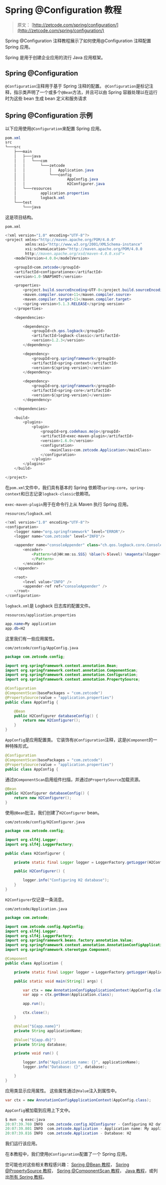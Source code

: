 # Spring @Configuration 教程

> 原文： [http://zetcode.com/spring/configuration/](http://zetcode.com/spring/configuration/)

Spring @Configuration 注释教程展示了如何使用@Configuration 注释配置 Spring 应用。

Spring 是用于创建企业应用的流行 Java 应用框架。

## Spring @Configuration

`@Configuration`注释用于基于 Spring 注释的配置。 `@Configuration`是标记注释，指示类声明了一个或多个`@Bean`方法，并且可以由 Spring 容器处理以在运行时为这些 bean 生成 bean 定义和服务请求

## Spring @Configuration 示例

以下应用使用`@Configuration`来配置 Spring 应用。

```java
pom.xml
src
└───src
    ├───main
    │   ├───java
    │   │   └───com
    │   │       └───zetcode
    │   │           │   Application.java
    │   │           └───config
    │   │                   AppConfig.java
    │   │                   H2Configurer.java
    │   └───resources
    │           application.properties
    │           logback.xml
    └───test
        └───java

```

这是项目结构。

`pom.xml`

```java
<?xml version="1.0" encoding="UTF-8"?>
<project xmlns="http://maven.apache.org/POM/4.0.0"
         xmlns:xsi="http://www.w3.org/2001/XMLSchema-instance"
         xsi:schemaLocation="http://maven.apache.org/POM/4.0.0 
         http://maven.apache.org/xsd/maven-4.0.0.xsd">
    <modelVersion>4.0.0</modelVersion>

    <groupId>com.zetcode</groupId>
    <artifactId>configurationex</artifactId>
    <version>1.0-SNAPSHOT</version>

    <properties>
        <project.build.sourceEncoding>UTF-8</project.build.sourceEncoding>
        <maven.compiler.source>11</maven.compiler.source>
        <maven.compiler.target>11</maven.compiler.target>
        <spring-version>5.1.3.RELEASE</spring-version>
    </properties>

    <dependencies>

        <dependency>
            <groupId>ch.qos.logback</groupId>
            <artifactId>logback-classic</artifactId>
            <version>1.2.3</version>
        </dependency>

        <dependency>
            <groupId>org.springframework</groupId>
            <artifactId>spring-context</artifactId>
            <version>${spring-version}</version>
        </dependency>

        <dependency>
            <groupId>org.springframework</groupId>
            <artifactId>spring-core</artifactId>
            <version>${spring-version}</version>
        </dependency>

    </dependencies>

    <build>
        <plugins>
            <plugin>
                <groupId>org.codehaus.mojo</groupId>
                <artifactId>exec-maven-plugin</artifactId>
                <version>1.6.0</version>
                <configuration>
                    <mainClass>com.zetcode.Application</mainClass>
                </configuration>
            </plugin>
        </plugins>
    </build>

</project>

```

在`pom.xml`文件中，我们具有基本的 Spring 依赖项`spring-core`，`spring-context`和日志记录`logback-classic`依赖项。

`exec-maven-plugin`用于在命令行上从 Maven 执行 Spring 应用。

`resources/logback.xml`

```java
<?xml version="1.0" encoding="UTF-8"?>
<configuration>
    <logger name="org.springframework" level="ERROR"/>
    <logger name="com.zetcode" level="INFO"/>

    <appender name="consoleAppender" class="ch.qos.logback.core.ConsoleAppender">
        <encoder>
            <Pattern>%d{HH:mm:ss.SSS} %blue(%-5level) %magenta(%logger{36}) - %msg %n
            </Pattern>
        </encoder>
    </appender>

    <root>
        <level value="INFO" />
        <appender-ref ref="consoleAppender" />
    </root>
</configuration>

```

`logback.xml`是 Logback 日志库的配置文件。

`resources/application.properties`

```java
app.name=My application
app.db=H2

```

这里我们有一些应用属性。

`com/zetcode/config/AppConfig.java`

```java
package com.zetcode.config;

import org.springframework.context.annotation.Bean;
import org.springframework.context.annotation.ComponentScan;
import org.springframework.context.annotation.Configuration;
import org.springframework.context.annotation.PropertySource;

@Configuration
@ComponentScan(basePackages = "com.zetcode")
@PropertySource(value = "application.properties")
public class AppConfig {

    @Bean
    public H2Configurer databaseConfig() {
        return new H2Configurer();
    }
}

```

`AppConfig`是应用配置类。 它装饰有`@Configuration`注释，这是`@Component`的一种特殊形式。

```java
@Configuration
@ComponentScan(basePackages = "com.zetcode")
@PropertySource(value = "application.properties")
public class AppConfig {

```

通过`@ComponentScan`启用组件扫描，并通过`@PropertySource`加载资源。

```java
@Bean
public H2Configurer databaseConfig() {
    return new H2Configurer();
}

```

使用`@Bean`批注，我们创建了`H2Configurer` bean。

`com/zetcode/config/H2Configurer.java`

```java
package com.zetcode.config;

import org.slf4j.Logger;
import org.slf4j.LoggerFactory;

public class H2Configurer {

    private static final Logger logger = LoggerFactory.getLogger(H2Configurer.class);

    public H2Configurer() {

        logger.info("Configuring H2 database");
    }
}

```

`H2Configurer`仅记录一条消息。

`com/zetcode/Application.java`

```java
package com.zetcode;

import com.zetcode.config.AppConfig;
import org.slf4j.Logger;
import org.slf4j.LoggerFactory;
import org.springframework.beans.factory.annotation.Value;
import org.springframework.context.annotation.AnnotationConfigApplicationContext;
import org.springframework.stereotype.Component;

@Component
public class Application {

    private static final Logger logger = LoggerFactory.getLogger(Application.class);

    public static void main(String[] args) {

        var ctx = new AnnotationConfigApplicationContext(AppConfig.class);
        var app = ctx.getBean(Application.class);

        app.run();

        ctx.close();
    }

    @Value("${app.name}")
    private String applicationName;

    @Value("${app.db}")
    private String database;

    private void run() {

        logger.info("Application name: {}", applicationName);
        logger.info("Database: {}", database);

    }
}

```

应用类显示应用属性。 这些属性通过`@Value`注入到属性中。

```java
var ctx = new AnnotationConfigApplicationContext(AppConfig.class);

```

`AppConfig`被加载到应用上下文中。

```java
$ mvn -q exec:java
20:07:39.769 INFO  com.zetcode.config.H2Configurer - Configuring H2 database 
20:07:39.801 INFO  com.zetcode.Application - Application name: My application 
20:07:39.816 INFO  com.zetcode.Application - Database: H2 

```

我们运行该应用。

在本教程中，我们使用`@Configuration`配置了一个 Spring 应用。

您可能也对这些相关教程感兴趣： [Spring @Bean 教程](/spring/bean/)， [Spring @PropertySource 教程](/spring/propertysource/)， [Spring @ComponentScan 教程](/spring/componentscan/)， [Java 教程](/lang/java/)，或列出[所有 Spring 教程](/all/#spring)。